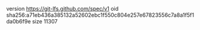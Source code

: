 version https://git-lfs.github.com/spec/v1
oid sha256:a71eb436a385132a52602ebc1f550c804e257e67823556c7a8a1f5f1da0b6f9e
size 11307
